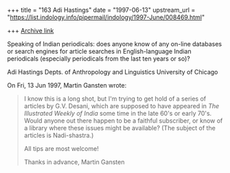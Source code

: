 +++
title = "163 Adi Hastings"
date = "1997-06-13"
upstream_url = "https://list.indology.info/pipermail/indology/1997-June/008469.html"

+++
[Archive link](https://list.indology.info/pipermail/indology/1997-June/008469.html)

Speaking of Indian periodicals: does anyone know of any on-line databases
or search engines for article searches in English-language Indian
periodicals (especially periodicals from the last ten years or so)?

Adi Hastings
Depts. of Anthropology
  and Linguistics
University of Chicago

On Fri, 13 Jun 1997, Martin Gansten wrote:

> I know this is a long shot, but I'm trying to get hold of a series of
> articles by G.V. Desani, which are supposed to have appeared in _The
> Illustrated Weekly of India_ some time in the late 60's or early 70's. Would
> anyone out there happen to be a faithful subscriber, or know of a library
> where these issues might be available? (The subject of the articles is
> Nadi-shastra.)
> 
> All tips are most welcome!
> 
> Thanks in advance,
> Martin Gansten
> 
> 





